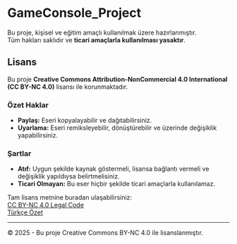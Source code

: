 # GameConsole_Project

Bu proje, kişisel ve eğitim amaçlı kullanılmak üzere hazırlanmıştır.  
Tüm hakları saklıdır ve **ticari amaçlarla kullanılması yasaktır**.

## Lisans

Bu proje **Creative Commons Attribution-NonCommercial 4.0 International (CC BY-NC 4.0)** lisansı ile korunmaktadır.  

### Özet Haklar
- **Paylaş:** Eseri kopyalayabilir ve dağıtabilirsiniz.  
- **Uyarlama:** Eseri remiksleyebilir, dönüştürebilir ve üzerinde değişiklik yapabilirsiniz.  

### Şartlar
- **Atıf:** Uygun şekilde kaynak göstermeli, lisansa bağlantı vermeli ve değişiklik yapıldıysa belirtmelisiniz.  
- **Ticari Olmayan:** Bu eser hiçbir şekilde ticari amaçlarla kullanılamaz.  

Tam lisans metnine buradan ulaşabilirsiniz:  
[CC BY-NC 4.0 Legal Code](https://creativecommons.org/licenses/by-nc/4.0/legalcode)  
[Türkçe Özet](https://creativecommons.org/licenses/by-nc/4.0/deed.tr)

---
© 2025 - Bu proje Creative Commons BY-NC 4.0 ile lisanslanmıştır.

